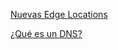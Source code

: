 [Nuevas Edge Locations](https://aws.amazon.com/es/about-aws/whats-new/2020/09/amazon-cloudfront-launches-in-two-new-countries-mexico-and-new-zealand/)


[¿Qué es un DNS?](https://community.icann.org/download/attachments/62395695/1-ICANN58-Mar2017-What-is-the-Domain-Name-System.pdf?version=1&modificationDate=1489502569000&api=v2)


